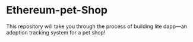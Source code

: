 # Ethereum-pet-Shop
This repository will take you through the process of building lite dapp—an adoption tracking system for a pet shop!
